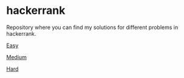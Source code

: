 # hackerrank
Repository where you can find my solutions for different problems in hackerrank.

[Easy](easy)

[Medium](medium)

[Hard](hard)
